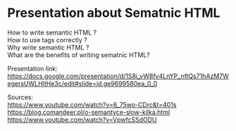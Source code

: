 # Presentation about Sematnic HTML
How to write semantic HTML ?   
How to use tags correctly ?  
Why write semantic HTML ?  
What are the benefits of writing sematnic HTML?   
  
Presentation link: https://docs.google.com/presentation/d/1S8i_vW8fv4LnYP_nftQs71hAzM7WegersUWLHltHe3c/edit#slide=id.ge9699580ea_0_0  
  
Sources:  
https://www.youtube.com/watch?v=6_75wo-CDrc&t=401s
https://blog.comandeer.pl/o-semantyce-slow-kilka.html  
https://www.youtube.com/watch?v=VpwfcSSdODU  
